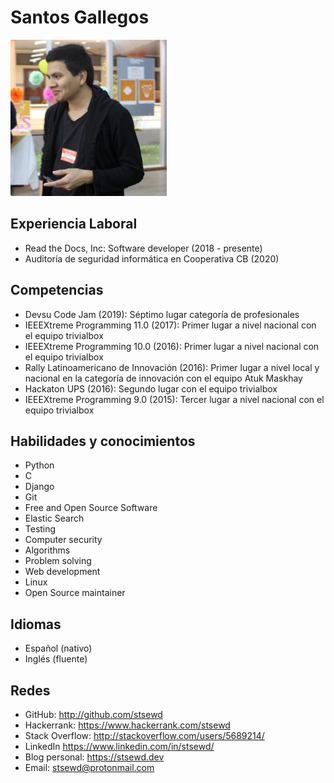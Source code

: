 # Santos Gallegos

<img src="../images/me.jpg" height="250px" />

## Experiencia Laboral

- Read the Docs, Inc: Software developer (2018 - presente)
- Auditoría de seguridad informática en Cooperativa CB (2020)

## Competencias

- Devsu Code Jam (2019): Séptimo lugar categoría de profesionales
- IEEEXtreme Programming 11.0 (2017): Primer lugar a nivel nacional con el equipo trivialbox
- IEEEXtreme Programming 10.0 (2016): Primer lugar a nivel nacional con el equipo trivialbox
- Rally Latinoamericano de Innovación (2016):
  Primer lugar a nivel local y nacional en la categoría de innovación con el equipo Atuk Maskhay
- Hackaton UPS (2016): Segundo lugar con el equipo trivialbox
- IEEEXtreme Programming 9.0 (2015): Tercer lugar a nivel nacional con el equipo trivialbox

## Habilidades y conocimientos

- Python
- C
- Django
- Git
- Free and Open Source Software
- Elastic Search
- Testing
- Computer security
- Algorithms
- Problem solving
- Web development
- Linux
- Open Source maintainer

## Idiomas

- Español (nativo)
- Inglés (fluente)

## Redes

- GitHub: http://github.com/stsewd
- Hackerrank: https://www.hackerrank.com/stsewd
- Stack Overflow: http://stackoverflow.com/users/5689214/
- LinkedIn https://www.linkedin.com/in/stsewd/
- Blog personal: https://stsewd.dev
- Email: stsewd@protonmail.com
